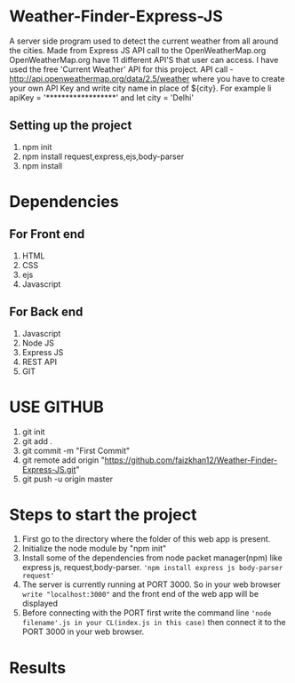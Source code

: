 # Weather-Finder-Express-JS
A server side program used to detect the current weather from all around the cities. Made from Express JS API call to the OpenWeatherMap.org
OpenWeatherMap.org  have 11 different API'S that user can access. I have used the free 'Current Weather' API for this project.
API call - http://api.openweathermap.org/data/2.5/weather where you have to create your own API Key and write city name in place of ${city}. For example li apiKey = '******************' and let city = 'Delhi'

## Setting up the project
<ol>
  <li> npm init </li>
  <li> npm install request,express,ejs,body-parser </li>
  <li> npm install 
 </ol>
 
# Dependencies 
## For Front end
1. HTML
2. CSS
3. ejs
4. Javascript

## For Back end
1. Javascript
2. Node JS
3. Express JS
4. REST API
5. GIT

# USE GITHUB
1. git init
2. git add .
3. git commit -m "First Commit"
4. git remote add origin "https://github.com/faizkhan12/Weather-Finder-Express-JS.git"  
5. git push -u origin master

# Steps to start the project
1. First go to the directory where the folder of this web app is present.
2. Initialize the node module by "npm init"
3. Install some of the dependencies from node packet manager(npm) like express js, request,body-parser.
          ```'npm install express js body-parser request'``` 
4. The server is currently running at PORT 3000. So in your web browser ```write "localhost:3000"``` and the front end of the web app will be displayed
5. Before connecting with the PORT first write the command line ```'node filename'.js in your CL(index.js in this case)``` then connect it to the PORT 3000 in your web browser.

# Results
